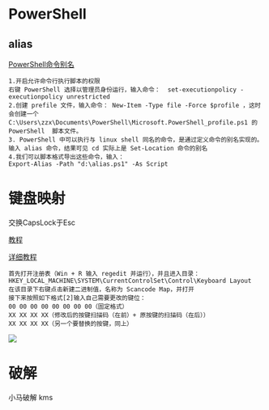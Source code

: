 # PowerShell

## alias

[PowerShell命令别名](https://www.cnblogs.com/zbseoag/p/13379076.html)

~~~
1.开启允许命令行执行脚本的权限
右键 PowerShell 选择以管理员身份运行，输入命令：  set-executionpolicy -executionpolicy unrestricted
2.创建 prefile 文件，输入命令： New-Item -Type file -Force $profile ，这时会创建一个 C:\Users\zzx\Documents\PowerShell\Microsoft.PowerShell_profile.ps1 的 PowerShell  脚本文件。
3. PowerShell 中可以执行与 linux shell 同名的命令，是通过定义命令的别名实现的。 输入 alias 命令，结果可见 cd 实际上是 Set-Location 命令的别名
4.我们可以脚本格式导出这些命令，输入：
Export-Alias -Path "d:\alias.ps1" -As Script
~~~

# 键盘映射

交换CapsLock于Esc

[教程](https://www.jianshu.com/p/942c3521f2c4)

[详细教程](https://www.bilibili.com/read/cv8001022/)

~~~
首先打开注册表（Win + R 输入 regedit 并运行），并且进入目录：
HKEY_LOCAL_MACHINE\SYSTEM\CurrentControlSet\Control\Keyboard Layout
在该目录下右键点击新建二进制值，名称为 Scancode Map，并打开
接下来按照如下格式[2]输入自己需要更改的键位：
00 00 00 00 00 00 00 00（固定格式）
XX XX XX XX（修改后的按键扫描码（在前）+ 原按键的扫描码（在后））
XX XX XX XX（另一个要替换的按键，同上）
~~~
![](https://i0.hdslb.com/bfs/article/bd17c1ff9c6ae603ec6959f469a6125f32cd13e9.png@1534w_1200h.webp)
# 破解

小马破解
kms
